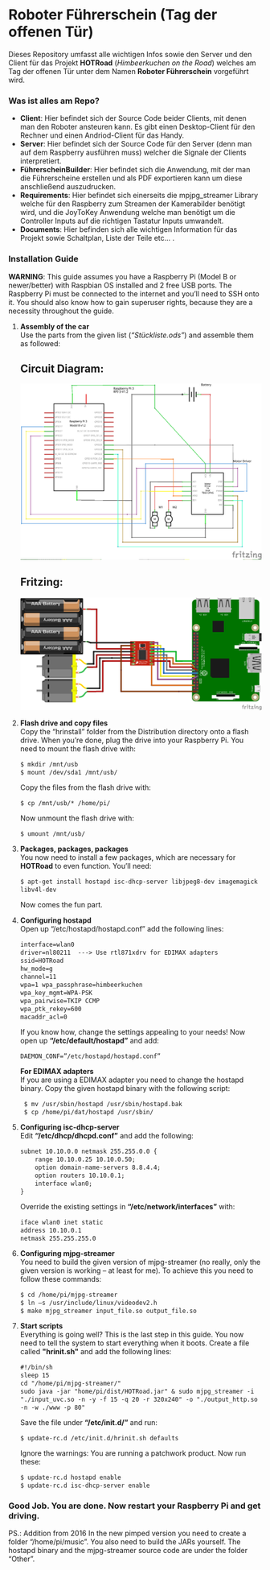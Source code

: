 # Roboter Führerschein (Tag der offenen Tür)
Dieses Repository umfasst alle wichtigen Infos sowie den Server und den Client für das Projekt **HOTRoad** (_Himbeerkuchen on the Road_) welches am Tag der offenen Tür unter dem Namen **Roboter Führerschein** vorgeführt wird.

### Was ist alles am Repo?
 - **Client**: Hier befindet sich der Source Code beider Clients, mit denen man den Roboter ansteuren kann. Es gibt einen Desktop-Client für  den Rechner und einen Andriod-Client für das Handy. 
 - **Server**: Hier befindet sich der Source Code für den Server (denn man auf dem Raspberry ausführen muss) welcher die Signale der Clients interpretiert.
 - **FührerscheinBuilder**: Hier befindet sich die Anwendung, mit der man die Führerscheine erstellen und als PDF exportieren kann um diese anschließend auszudrucken.
 - **Requirements**: Hier befindet sich einerseits die mpjpg_streamer Library welche für den Raspberry zum Streamen der Kamerabilder benötigt wird, und die JoyToKey Anwendung welche man benötigt um die Controller Inputs auf die richtigen Tastatur Inputs umwandelt.
 - **Documents**: Hier befinden sich alle wichtigen Information für das Projekt sowie Schaltplan, Liste der Teile etc... .

### Installation Guide
**WARNING**: This guide assumes you have a Raspberry Pi (Model B or newer/better) with Raspbian OS installed and 2 free USB ports. The Raspberry Pi must be connected to the internet and you’ll need to SSH onto it. You should also know how to gain superuser rights, because they are a necessity throughout the guide.

1. **Assembly of the car**<br>
    Use the parts from the given list (_“Stückliste.ods”_) and assemble them as followed:<br>
    ## Circuit Diagram:    
    ![Schaltplan](/Documents/Schaltplan.png?raw=true) <br>
    
    ## Fritzing:
    ![Fritzing](/Documents/Fritzing.png?raw=true)
    
2. **Flash drive and copy files**<br>
    Copy the “hrinstall” folder from the Distribution directory onto a flash drive. When you’re done, plug the drive into your Raspberry Pi. You need to mount the flash drive with:
    ```
    $ mkdir /mnt/usb
	$ mount /dev/sda1 /mnt/usb/
    ```
    Copy the files from the flash drive with:
	```
	$ cp /mnt/usb/* /home/pi/
    ```
    Now unmount the flash drive with:
	```
	$ umount /mnt/usb/
	```
	
3. **Packages, packages, packages**<br>
    You now need to install a few packages, which are necessary for **HOTRoad** to even function. You’ll need:   
    
    ```
    $ apt-get install hostapd isc-dhcp-server libjpeg8-dev imagemagick libv4l-dev
    ```
    Now comes the fun part.
    
    
4. **Configuring hostapd**<br>
    Open up “/etc/hostapd/hostapd.conf” add the following lines:
    ```
    interface=wlan0
    driver=nl80211  ---> Use rtl871xdrv for EDIMAX adapters
    ssid=HOTRoad
    hw_mode=g
    channel=11
    wpa=1 wpa_passphrase=himbeerkuchen
    wpa_key_mgmt=WPA-PSK
    wpa_pairwise=TKIP CCMP
    wpa_ptk_rekey=600
    macaddr_acl=0
    ```

    If you know how, change the settings appealing to your needs!
    Now open up **“/etc/default/hostapd”** and add:
	```
	DAEMON_CONF=”/etc/hostapd/hostapd.conf”
    ```
    
    **For EDIMAX adapters**<br>
    If you are using a EDIMAX adapter you need to change the hostapd binary. Copy the given hostapd binary with the following script:
	```
	 $ mv /usr/sbin/hostapd /usr/sbin/hostapd.bak
	 $ cp /home/pi/dat/hostapd /usr/sbin/
	```
	
5. **Configuring isc-dhcp-server**<br>
    Edit **“/etc/dhcp/dhcpd.conf”** and add the following:
	```
	subnet 10.10.0.0 netmask 255.255.0.0 {
        range 10.10.0.25 10.10.0.50;
        option domain-name-servers 8.8.4.4;
        option routers 10.10.0.1;
        interface wlan0;
    }
    ```

    Override the existing settings in **“/etc/network/interfaces”** with:
	```
	iface wlan0 inet static
	address 10.10.0.1
	netmask 255.255.255.0
	```
	
	
6. **Configuring mjpg-streamer**<br>
    You need to build the given version of mjpg-streamer (no really, only the given version is working – at least for me). To achieve this you need to follow these commands:
    ```
    $ cd /home/pi/mjpg-streamer
	$ ln –s /usr/include/linux/videodev2.h
    $ make mjpg_streamer input_file.so output_file.so
    ```

7. **Start scripts**<br>
    Everything is going well? This is the last step in this guide. You now need to tell the system to start everything when it boots. Create a file called **"hrinit.sh"** and add the following lines:
    ```
    #!/bin/sh
    sleep 15
    cd "/home/pi/mjpg-streamer/"
    sudo java -jar "home/pi/dist/HOTRoad.jar" & sudo mjpg_streamer -i "./input_uvc.so -n -y -f 15 -q 20 -r 320x240" -o "./output_http.so -n -w ./www -p 80"
    ```
    Save the file under **“/etc/init.d/”** and run:
	```
	$ update-rc.d /etc/init.d/hrinit.sh defaults
    ```
    Ignore the warnings: You are running a patchwork product.
    Now run these:
	```
	$ update-rc.d hostapd enable
	$ update-rc.d isc-dhcp-server enable
    ```
### Good Job. You are done. Now restart your Raspberry Pi and get driving.


PS.: Addition from 2016
In the new pimped version you need to create a folder “/home/pi/music”. You also need to build the JARs yourself. The hostapd binary and the mjpg-streamer source code are under the folder “Other”.
